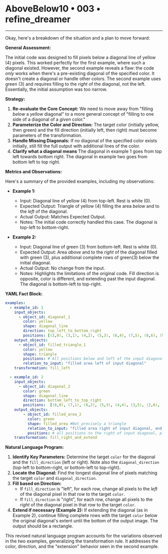 # AboveBelow10 • 003 • refine_dreamer

---
Okay, here's a breakdown of the situation and a plan to move forward:

**General Assessment:**

The initial code was designed to fill pixels below a diagonal line of yellow (4) pixels. This worked perfectly for the first example, where such a diagonal existed. However, the second example reveals a flaw: the code *only* works when there's a pre-existing diagonal of the specified color. It doesn't create a diagonal or handle other colors. The second example uses green (3) and requires filling to the *right* of the diagonal, not the left.  Essentially, the initial assumption was too narrow.

**Strategy:**

1.  **Re-evaluate the Core Concept:** We need to move away from "filling *below* a *yellow* diagonal" to a more general concept of "filling to one side of a diagonal of a *given* color."
2.  **Parameterize the Color and Direction:** The target color (initially yellow, then green) and the fill direction (initially left, then right) must become parameters of the transformation.
3.  **Handle Missing Diagonals:** If no diagonal of the specified color exists initially, still fill the full output with additional lines of the color.
4. **Clarify what a diagonal means** The diagonal in example 1 goes from top left towards bottom right. The diagonal in example two goes from bottom left to top right.

**Metrics and Observations:**

Here's a summary of the provided examples, including my observations:

*   **Example 1:**
    *   Input: Diagonal line of yellow (4) from top-left. Rest is white (0).
    *   Expected Output: Triangle of yellow (4) filling the area *below* and to the *left* of the diagonal.
    *   Actual Output: Matches Expected Output.
    *   Notes:  The initial code correctly handled this case. The diagonal is top-left to bottom-right.

*   **Example 2:**
    *   Input: Diagonal line of green (3) from bottom-left. Rest is white (0).
    *   Expected Output: Area *above* and to the *right* of the diagonal filled with green (3), plus additional complete rows of green(3) below the initial diagonal.
    *   Actual Output:  No change from the input.
    *   Notes: Highlights the limitations of the original code.  Fill direction is opposite, color is different, and extending past the input diagonal. The diagonal is bottom-left to top-right.

**YAML Fact Block:**

```yaml
examples:
  - example_id: 1
    input_objects:
      - object_id: diagonal_1
        color: yellow
        shape: diagonal_line
        direction: top_left_to_bottom_right
        positions: [(2,0), (3,1), (4,2), (5,3), (6,4), (7,5), (8,6), (9,7), (10,8)]
    output_objects:
      - object_id: filled_triangle_1
        color: yellow
        shape: triangle
        positions: # All positions below and left of the input diagonal
        relation_to_input: "filled area left of input diagonal"
    transformation: fill_left

  - example_id: 2
    input_objects:
      - object_id: diagonal_2
        color: green
        shape: diagonal_line
        direction: bottom_left_to_top_right
        positions:  [(8,0), (7,1), (6,2), (5,3), (4,4), (3,5), (2,6), (1,7), (0,8)]
    output_objects:
        - object_id: filled_area_2
          color: green
          shape: filled_area #Not precisely a triangle
          relation_to_input: "filled area right of input diagonal, and extended to the bottom"
          positions: # all positions to the right of input diagonal, plus additional full green lines
    transformation: fill_right_and_extend
```

**Natural Language Program:**

1.  **Identify Key Parameters:** Determine the target `color` for the diagonal and the `fill_direction` (left or right). Note also the `diagonal_direction` (top-left to bottom-right, or bottom-left to top-right).
2.  **Locate the Diagonal:** Find the longest diagonal line of pixels matching the target `color` and `diagonal_direction`.
3.  **Fill based on Direction:**
    *   If `fill_direction` is "left", for each row, change all pixels to the *left* of the diagonal pixel in that row to the target `color`.
    *   If `fill_direction` is "right", for each row, change all pixels to the *right* of the diagonal pixel in that row to the target `color`.
4.  **Extend if necessary (Example 2):** If extending the diagonal (as in Example 2), continue filling complete rows with the target `color` below the original diagonal's extent until the bottom of the output image. The output should be a rectangle.

This revised natural language program accounts for the variations observed in the two examples, generalizing the transformation rule. It addresses the color, direction, and the "extension" behavior seen in the second example.

